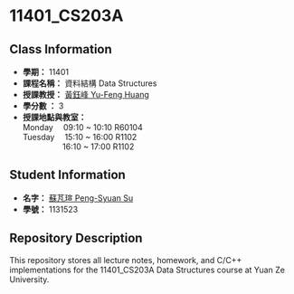 # 11401_CS203A
## Class Information
- **學期：** 11401
- **課程名稱：**  資料結構 Data Structures
- **授課教授：** [黃鈺峰 Yu-Feng Huang](mailto:yfhuang@saturn.yzu.edu.tw)
- **學分數 ：** 3
- **授課地點與教室：** <br>
 Monday &emsp;09:10 ~ 10:10 R60104<br>
 Tuesday &emsp;15:10 ~ 16:00 R1102<br>
 &emsp;&emsp;&emsp;&emsp;&emsp;16:10 ~ 17:00 R1102

## Student Information
- **名字：** [蘇芃瑄 Peng-Syuan Su](mailto:s1131523@mail.yzu.edu.tw)
- **學號：** 1131523

## Repository Description
This repository stores all lecture notes, homework, and C/C++ implementations for the 11401_CS203A Data Structures course at Yuan Ze University.

